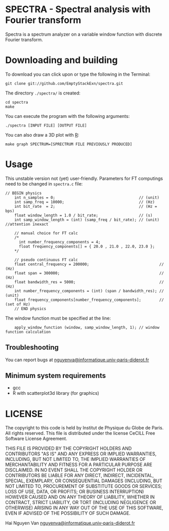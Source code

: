 SPECTRA - Spectral analysis with Fourier transform
==============

Spectra is a spectrum analyzer on a variable window function with discrete Fourier transform.

Downloading and building
=============

To download you can click upon or type the following in the Terminal:

	git clone git://github.com/EmptyStackExn/spectra.git

The directory `./spectra/` is created:

	cd spectra
	make

You can execute the program with the following arguments:

	./spectra [INPUT FILE] [OUTPUT FILE]

You can also draw a 3D plot with [R](http://www.r-project.org/):

	make graph SPECTRUM=[SPRECTRUM FILE PREVIOUSLY PRODUCED]


Usage
=============

This unstable version not (yet) user-friendly. Parameters for FT computings need to be changed in `spectra.c` file:

	// BEGIN physics
        int n_samples = 0;                                     // (unit)
        int samp_freq = 10000;                                 // (Hz)
        int bit_rate  = 2;                                     // (Hz = bps)
        float window_length = 1.0 / bit_rate;                  // (s)
        int samp_window_length = (int) (samp_freq / bit_rate); // (unit) //attention inexact
        
        // manual choice for FT calc
        /*
          int number_frequency_components = 4;
          float frequency_components[] = { 20.0 , 21.0 , 22.0, 23.0 };
        */
      
        // pseudo continuous FT calc
        float central_frequency = 200000;                               // (Hz)
        float span = 300000;                                            // (Hz)
        float bandwidth_res = 5000;                                     // (Hz)
        int number_frequency_components = (int) (span / bandwidth_res); // (unit)
        float frequency_components[number_frequency_components];        // (set of Hz)
        // END physics

The window function must be specified at the line:

        apply_window_function (window, samp_window_length, 1); // window function calculation

Troubleshooting 
---------------

You can report bugs at <nguyenva@informatique.univ-paris-diderot.fr>


Minimum system requirements
---------------------------

- gcc
- R with scatterplot3d library (for graphics)

LICENSE
=======

The copyright to this code is held by Institut de Physique du Globe de Paris. All rights reserved. This file is distributed under the license CeCILL Free Software License Agreement.

THIS FILE IS PROVIDED BY THE COPYRIGHT HOLDERS AND CONTRIBUTORS "AS IS" AND ANY EXPRESS OR IMPLIED WARRANTIES, INCLUDING, BUT NOT LIMITED TO, THE IMPLIED WARRANTIES OF MERCHANTABILITY AND FITNESS FOR A PARTICULAR PURPOSE ARE DISCLAIMED. IN NO EVENT SHALL THE COPYRIGHT HOLDER OR CONTRIBUTORS BE LIABLE FOR ANY DIRECT, INDIRECT, INCIDENTAL, SPECIAL, EXEMPLARY, OR CONSEQUENTIAL DAMAGES (INCLUDING, BUT NOT LIMITED TO, PROCUREMENT OF SUBSTITUTE GOODS OR SERVICES; LOSS OF USE, DATA, OR PROFITS; OR BUSINESS INTERRUPTION) HOWEVER CAUSED AND ON ANY THEORY OF LIABILITY, WHETHER IN CONTRACT, STRICT LIABILITY, OR TORT (INCLUDING NEGLIGENCE OR OTHERWISE) ARISING IN ANY WAY OUT OF THE USE OF THIS SOFTWARE, EVEN IF ADVISED OF THE POSSIBILITY OF SUCH DAMAGE.

Hai Nguyen Van <nguyenva@informatique.univ-paris-diderot.fr>
